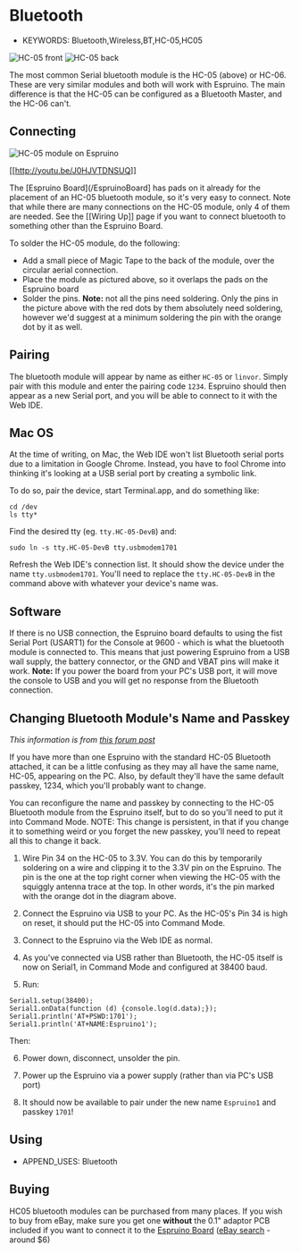 <!--- Copyright (c) 2013 Gordon Williams, Pur3 Ltd. See the file LICENSE for copying permission. -->
Bluetooth
=========

* KEYWORDS: Bluetooth,Wireless,BT,HC-05,HC05

![HC-05 front](HC05_front.jpg)
![HC-05 back](HC05_back.jpg)

The most common Serial bluetooth module is the HC-05 (above) or HC-06. These are very similar modules and both will work with Espruino. The main difference is that the HC-05 can be configured as a Bluetooth Master, and the HC-06 can't.

Connecting
--------

![HC-05 module on Espruino](HC05_placed.jpg)

[[http://youtu.be/J0HJVTDNSUQ]]

The [Espruino Board](/EspruinoBoard] has pads on it already for the placement of an HC-05 bluetooth module, so it's very easy to connect. Note that while there are many connections on the HC-05 module, only 4 of them are needed. See the [[Wiring Up]] page if you want to connect bluetooth to something other than the Espruino Board.

To solder the HC-05 module, do the following:

* Add a small piece of Magic Tape to the back of the module, over the circular aerial connection.
* Place the module as pictured above, so it overlaps the pads on the Espruino board
* Solder the pins. **Note:** not all the pins need soldering. Only the pins in the picture above with the red dots by them absolutely need soldering, however we'd suggest at a minimum soldering the pin with the orange dot by it as well.

Pairing
------

The bluetooth module will appear by name as either ```HC-05``` or ```linvor```. Simply pair with this module and enter the pairing code ```1234```. Espruino should then appear as a new Serial port, and you will be able to connect to it with the Web IDE.

Mac OS
-----

At the time of writing, on Mac, the Web IDE won't list Bluetooth serial ports due to a limitation in Google Chrome. Instead, you have to fool Chrome into thinking it's looking at a USB serial port by creating a symbolic link.

To do so, pair the device, start Terminal.app, and do something like:

```
cd /dev
ls tty*
```

Find the desired tty (eg. `tty.HC-05-DevB`) and:

```
sudo ln -s tty.HC-05-DevB tty.usbmodem1701
```

Refresh the Web IDE's connection list. It should show the device under the name `tty.usbmodem1701`.  You'll need to replace the `tty.HC-05-DevB` in the command above with whatever your device's name was.

Software
-------

If there is no USB connection, the Espruino board defaults to using the fist Serial Port (USART1) for the Console at 9600 - which is what the bluetooth module is connected to. This means that just powering Espruino from a USB wall supply, the battery connector, or the GND and VBAT pins will make it work. **Note:** If you power the board from your PC's USB port, it will move the console to USB and you will get no response from the Bluetooth connection.

Changing Bluetooth Module's Name and Passkey
---------------------------------------

_This information is from [this forum post](http://forum.espruino.com/conversations/454/)_

If you have more than one Espruino with the standard HC-05 Bluetooth attached, it can be a little confusing as they may all have the same name, HC-05, appearing on the PC. Also, by default they'll have the same default passkey, 1234, which you'll probably want to change.

You can reconfigure the name and passkey by connecting to the HC-05 Bluetooth module from the Espruino itself, but to do so you'll need to put it into Command Mode.  NOTE: This change is persistent, in that if you change it to something weird or you forget the new passkey, you'll need to repeat all this to change it back.

1. Wire Pin 34 on the HC-05 to 3.3V.  You can do this by temporarily soldering on a wire and clipping it to the 3.3V pin on the Espruino.  The pin is the one at the top right corner when viewing the HC-05 with the squiggly antenna trace at the top.  In other words, it's the pin marked with the orange dot in the diagram above.

2. Connect the Espruino via USB to your PC.  As the HC-05's Pin 34 is high on reset, it should put the HC-05 into Command Mode.

3. Connect to the Espruino via the Web IDE as normal.

4. As you've connected via USB rather than Bluetooth, the HC-05 itself is now on Serial1, in Command Mode and configured at 38400 baud.

5. Run:

```
Serial1.setup(38400);
Serial1.onData(function (d) {console.log(d.data);});
Serial1.println('AT+PSWD:1701');
Serial1.println('AT+NAME:Espruino1');
```

Then:

6. Power down, disconnect, unsolder the pin.

7. Power up the Espruino via a power supply (rather than via PC's USB port)

8. It should now be available to pair under the new name `Espruino1` and passkey `1701`!

Using 
-----

* APPEND_USES: Bluetooth

Buying
-----

HC05 bluetooth modules can be purchased from many places. If you wish to buy from eBay, make sure you get one **without** the 0.1" adaptor PCB included if you want to connect it to the [Espruino Board](/EspruinoBoard) ([eBay search](http://www.ebay.com/sch/i.html?_nkw=HC05+bluetooth) - around $6)
